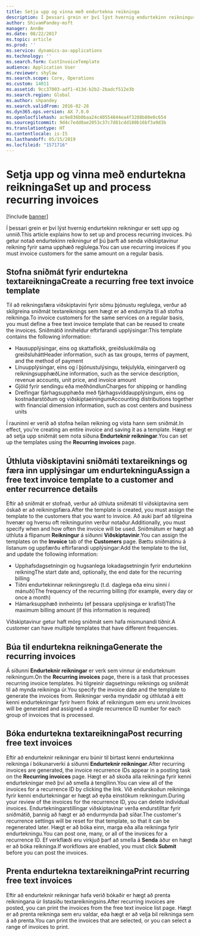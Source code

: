 ```yaml
---
title: Setja upp og vinna með endurtekna reikninga
description: Í þessari grein er því lýst hvernig endurtekinn reikningur er sett upp og unnið. Þú getur notað endurtekinn reikningur ef þú þarft að senda viðskiptavinur reikning fyrir sama upphæð reglulega.
author: ShivamPandey-msft
manager: AnnBe
ms.date: 08/22/2017
ms.topic: article
ms.prod: ''
ms.service: dynamics-ax-applications
ms.technology: ''
ms.search.form: CustInvoiceTemplate
audience: Application User
ms.reviewer: shylaw
ms.search.scope: Core, Operations
ms.custom: 14011
ms.assetid: 9cc37003-adf1-413d-b2b2-2badcf512e3b
ms.search.region: Global
ms.author: shpandey
ms.search.validFrom: 2016-02-28
ms.dyn365.ops.version: AX 7.0.0
ms.openlocfilehash: ac9e836b0baa24c40554844ea4f3288b80e0c654
ms.sourcegitcommit: 9d4c7edd0ae2053c37c7d81cdd180b16bf3a9d3b
ms.translationtype: HT
ms.contentlocale: is-IS
ms.lasthandoff: 05/15/2019
ms.locfileid: "1571716"
---
```

# <a name="set-up-and-process-recurring-invoices"></a><span data-ttu-id="346c3-104">Setja upp og vinna með endurtekna reikninga</span><span class="sxs-lookup"><span data-stu-id="346c3-104">Set up and process recurring invoices</span></span>

[!include [banner](../includes/banner.md)]

<span data-ttu-id="346c3-105">Í þessari grein er því lýst hvernig endurtekinn reikningur er sett upp og unnið.</span><span class="sxs-lookup"><span data-stu-id="346c3-105">This article explains how to set up and process recurring invoices.</span></span> <span data-ttu-id="346c3-106">Þú getur notað endurtekinn reikningur ef þú þarft að senda viðskiptavinur reikning fyrir sama upphæð reglulega.</span><span class="sxs-lookup"><span data-stu-id="346c3-106">You can use recurring invoices if you must invoice customers for the same amount on a regular basis.</span></span>

<a name="create-a-recurring-free-text-invoice-template"></a><span data-ttu-id="346c3-107">Stofna sniðmát fyrir endurtekna textareikninga</span><span class="sxs-lookup"><span data-stu-id="346c3-107">Create a recurring free text invoice template</span></span>
---------------------------------------------

<span data-ttu-id="346c3-108">Til að reikningsfæra viðskiptavini fyrir sömu þjónustu reglulega, verður að skilgreina sniðmát textareiknings sem hægt er að endurnýta til að stofna reikninga.</span><span class="sxs-lookup"><span data-stu-id="346c3-108">To invoice customers for the same services on a regular basis, you must define a free text invoice template that can be reused to create the invoices.</span></span> <span data-ttu-id="346c3-109">Sniðmátið inniheldur eftirfarandi upplýsingar:</span><span class="sxs-lookup"><span data-stu-id="346c3-109">This template contains the following information:</span></span>

-   <span data-ttu-id="346c3-110">Hausupplýsingar, eins og skattaflokk, greiðsluskilmála og greiðsluhátt</span><span class="sxs-lookup"><span data-stu-id="346c3-110">Header information, such as tax groups, terms of payment, and the method of payment</span></span>
-   <span data-ttu-id="346c3-111">Línuupplýsingar, eins og í þjónustulýsingu, tekjulykla, einingarverð og reikningsupphæð</span><span class="sxs-lookup"><span data-stu-id="346c3-111">Line information, such as the service description, revenue accounts, unit price, and invoice amount</span></span>
-   <span data-ttu-id="346c3-112">Gjöld fyrir sendingu eða meðhöndlun</span><span class="sxs-lookup"><span data-stu-id="346c3-112">Charges for shipping or handling</span></span>
-   <span data-ttu-id="346c3-113">Dreifingar fjárhagsupphæða með fjárhagsvíddaupplýsingum, eins og kostnaðarstöðum og viðskiptaeiningum</span><span class="sxs-lookup"><span data-stu-id="346c3-113">Accounting distributions together with financial dimension information, such as cost centers and business units</span></span>

<span data-ttu-id="346c3-114">Í rauninni er verið að stofna heilan reikning og vista hann sem sniðmát.</span><span class="sxs-lookup"><span data-stu-id="346c3-114">In effect, you're creating an entire invoice and saving it as a template.</span></span> <span data-ttu-id="346c3-115">Hægt er að setja upp sniðmát sem nota síðuna **Endurteknir reikningar**.</span><span class="sxs-lookup"><span data-stu-id="346c3-115">You can set up the templates using the **Recurring invoices** page.</span></span>

## <a name="assign-a-free-text-invoice-template-to-a-customer-and-enter-recurrence-details"></a><span data-ttu-id="346c3-116">Úthluta viðskiptavini sniðmáti textareiknings og færa inn upplýsingar um endurtekningu</span><span class="sxs-lookup"><span data-stu-id="346c3-116">Assign a free text invoice template to a customer and enter recurrence details</span></span>
<span data-ttu-id="346c3-117">Eftir að sniðmát er stofnað, verður að úthluta sniðmáti til viðskiptavina sem óskað er að reikningsfæra.</span><span class="sxs-lookup"><span data-stu-id="346c3-117">After the template is created, you must assign the template to the customers that you want to invoice.</span></span> <span data-ttu-id="346c3-118">Að auki þarf að tilgreina hvenær og hversu oft reikningurinn verður notaður.</span><span class="sxs-lookup"><span data-stu-id="346c3-118">Additionally, you must specify when and how often the invoice will be used.</span></span> <span data-ttu-id="346c3-119">Sniðmátum er hægt að úthluta á flipanum **Reikningur** á síðunni **Viðskiptavinir**.</span><span class="sxs-lookup"><span data-stu-id="346c3-119">You can assign the templates on the **Invoice** tab of the **Customers** page.</span></span> <span data-ttu-id="346c3-120">Bættu sniðmátinu á listanum og uppfærðu eftirfarandi upplýsingar:</span><span class="sxs-lookup"><span data-stu-id="346c3-120">Add the template to the list, and update the following information:</span></span>

-   <span data-ttu-id="346c3-121">Upphafsdagsetningin og hugsanlega lokadagsetningin fyrir endurtekinn reikning</span><span class="sxs-lookup"><span data-stu-id="346c3-121">The start date and, optionally, the end date for the recurring billing</span></span>
-   <span data-ttu-id="346c3-122">Tíðni endurtekinnar reikningsreglu (t.d. daglega eða einu sinni í mánuði)</span><span class="sxs-lookup"><span data-stu-id="346c3-122">The frequency of the recurring billing (for example, every day or once a month)</span></span>
-   <span data-ttu-id="346c3-123">Hámarksupphæð innheimtu (ef þessara upplýsinga er krafist)</span><span class="sxs-lookup"><span data-stu-id="346c3-123">The maximum billing amount (if this information is required)</span></span>

<span data-ttu-id="346c3-124">Viðskiptavinur getur haft mörg sniðmát sem hafa mismunandi tíðnir.</span><span class="sxs-lookup"><span data-stu-id="346c3-124">A customer can have multiple templates that have different frequencies.</span></span>

## <a name="generate-the-recurring-invoices"></a><span data-ttu-id="346c3-125">Búa til endurtekna reikninga</span><span class="sxs-lookup"><span data-stu-id="346c3-125">Generate the recurring invoices</span></span>
<span data-ttu-id="346c3-126">Á síðunni **Endurteknir reikningar** er verk sem vinnur úr endurteknum reikningum.</span><span class="sxs-lookup"><span data-stu-id="346c3-126">On the **Recurring invoices** page, there is a task that processes recurring invoice templates.</span></span> <span data-ttu-id="346c3-127">Þú tilgreinir dagsetningu reiknings og sniðmát til að mynda reikninga úr.</span><span class="sxs-lookup"><span data-stu-id="346c3-127">You specify the invoice date and the template to generate the invoices from.</span></span> <span data-ttu-id="346c3-128">Reikningar verða myndaðir og úthlutað á eitt kenni endurtekningar fyrir hvern flokk af reikningum sem eru unnir.</span><span class="sxs-lookup"><span data-stu-id="346c3-128">Invoices will be generated and assigned a single recurrence ID number for each group of invoices that is processed.</span></span>

<a name="post-recurring-free-text-invoices"></a><span data-ttu-id="346c3-129">Bóka endurtekna textareikninga</span><span class="sxs-lookup"><span data-stu-id="346c3-129">Post recurring free text invoices</span></span>
---------------------------------

<span data-ttu-id="346c3-130">Eftir að endurteknir reikningar eru búnir til birtast kenni endurtekinna reikninga í bókunarverki á síðunni **Endurteknir reikningar**.</span><span class="sxs-lookup"><span data-stu-id="346c3-130">After recurring invoices are generated, the invoice recurrence IDs appear in a posting task on the **Recurring invoices** page.</span></span> <span data-ttu-id="346c3-131">Hægt er að skoða alla reikninga fyrir kenni endurtekningar með því að smella á tengilinn.</span><span class="sxs-lookup"><span data-stu-id="346c3-131">You can view all of the invoices for a recurrence ID by clicking the link.</span></span> <span data-ttu-id="346c3-132">Við endurskoðun reikninga fyrir kenni endurtekningar er hægt að eyða einstökum reikningum.</span><span class="sxs-lookup"><span data-stu-id="346c3-132">During your review of the invoices for the recurrence ID, you can delete individual invoices.</span></span> <span data-ttu-id="346c3-133">Endurtekningarstillingar viðskiptavinar verða endurstilltar fyrir sniðmátið, þannig að hægt er að endurmynda það síðar.</span><span class="sxs-lookup"><span data-stu-id="346c3-133">The customer's recurrence settings will be reset for that template, so that it can be regenerated later.</span></span> <span data-ttu-id="346c3-134">Hægt er að bóka einn, marga eða alla reikninga fyrir endurtekningu.</span><span class="sxs-lookup"><span data-stu-id="346c3-134">You can post one, many, or all of the invoices for a recurrence ID.</span></span> <span data-ttu-id="346c3-135">Ef verkflæði eru virkjuð þarf að smella á **Senda** áður en hægt er að bóka reikninga.</span><span class="sxs-lookup"><span data-stu-id="346c3-135">If workflows are enabled, you must click **Submit** before you can post the invoices.</span></span>

<a name="print-recurring-free-text-invoices"></a><span data-ttu-id="346c3-136">Prenta endurtekna textareikninga</span><span class="sxs-lookup"><span data-stu-id="346c3-136">Print recurring free text invoices</span></span>
----------------------------------

<span data-ttu-id="346c3-137">Eftir að endurteknir reikningar hafa verið bókaðir er hægt að prenta reikningana úr listasíðu textareikningsins.</span><span class="sxs-lookup"><span data-stu-id="346c3-137">After recurring invoices are posted, you can print the invoices from the free text invoice list page.</span></span> <span data-ttu-id="346c3-138">Hægt er að prenta reikninga sem eru valdar, eða hægt er að velja bil reikninga sem á að prenta.</span><span class="sxs-lookup"><span data-stu-id="346c3-138">You can print the invoices that are selected, or you can select a range of invoices to print.</span></span>



